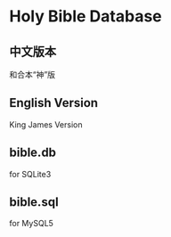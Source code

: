 Holy Bible Database
===================

中文版本
-------
和合本“神”版

English Version
---------------
King James Version

bible.db
--------
for SQLite3

bible.sql
---------
for MySQL5